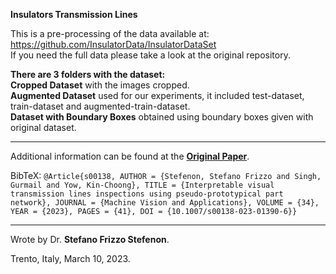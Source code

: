 **Insulators Transmission Lines**

This is a pre-processing of the data available at:   
https://github.com/InsulatorData/InsulatorDataSet   
If you need the full data please take a look at the original repository.

**There are 3 folders with the dataset:**   
**Cropped Dataset** with the images cropped.   
**Augmented Dataset** used for our experiments, it included test-dataset, train-dataset and augmented-train-dataset.   
**Dataset with Boundary Boxes** obtained using boundary boxes given with original dataset. 

---

Additional information can be found at the **[Original Paper](https://doi.org/10.1007/s00138-023-01390-6)**.

BibTeX:
`@Article{s00138, AUTHOR = {Stefenon, Stefano Frizzo and Singh, Gurmail and Yow, Kin-Choong}, TITLE = {Interpretable visual transmission lines inspections using pseudo-prototypical part network}, JOURNAL = {Machine Vision and Applications}, VOLUME = {34}, YEAR = {2023}, PAGES = {41}, DOI = {10.1007/s00138-023-01390-6}}`

---

Wrote by Dr. **Stefano Frizzo Stefenon**.

Trento, Italy, March 10, 2023.

